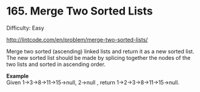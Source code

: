 # 165. Merge Two Sorted Lists

Difficulty: Easy

http://lintcode.com/en/problem/merge-two-sorted-lists/

Merge two sorted (ascending) linked lists and return it as a new sorted list. The new sorted list should be made by splicing together the nodes of the two lists and sorted in ascending order.

**Example**  
Given 1->3->8->11->15->null, 2->null , return 1->2->3->8->11->15->null.

